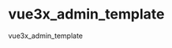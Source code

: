 <!--
 * @FilePath: \vue2.7_admin_template-master\README.md
 * @Author: zhangxin
 * @Date: 2023-11-16 15:34:41
 * @LastEditors: zhangxin
 * @LastEditTime: 2023-11-16 17:43:12
 * @Description: 
-->
# vue3x_admin_template
 vue3x_admin_template
